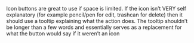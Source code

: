 Icon buttons are great to use if space is limited. If the icon isn’t VERY self explanatory (for example pencil/pen for edit, trashcan for delete) then it should use a tooltip explaining what the action does. The tooltip shouldn’t be longer than a few words and essentially serves as a replacement for what the button would say if it weren’t an icon
